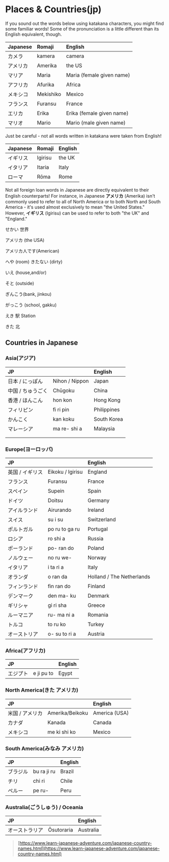 # Places & Countries\(jp\)

If you sound out the words below using katakana characters, you might find some familiar words! Some of the pronunciation is a little different than its English equivalent, though.

| Japanese | Romaji | English |
| :--- | :--- | :--- |
| カメラ | kamera | camera |
| アメリカ | Amerika | the US |
| マリア | Maria | Maria \(female given name\) |
| アフリカ | Afurika | Africa |
| メキシコ | Mekishiko | Mexico |
| フランス | Furansu | France |
| エリカ | Erika | Erika \(female given name\) |
| マリオ | Mario | Mario \(male given name\) |

Just be careful - not all words written in katakana were taken from English!

| Japanese | Romaji | English |
| :--- | :--- | :--- |
| イギリス | Igirisu | the UK |
| イタリア | Itaria | Italy |
| ローマ | Rōma | Rome |

Not all foreign loan words in Japanese are directly equivalent to their English counterparts! For instance, in Japanese **アメリカ** \(Amerika\) isn't commonly used to refer to all of North America or to both North and South America - it's used almost exclusively to mean "the United States." However, **イギリス** \(Igirisu\) can be used to refer to both "the UK" and "England."

せかい 世界

アメリカ \(the USA\)

アメリカ人です\(American\)

へや \(room\) きたない \(dirty\)

いえ \(house,and/or\)

そと \(outside\)

ぎんこう\(bank, jinkou\)

がっこう \(school, gakku\)

えき 駅 Station

きた 北

## Countries in Japanese

### Asia\(アジア\)

| JP |  | English |
| :--- | :--- | :--- |
| 日本 / にっぽん | Nihon / Nippon | Japan |
| 中国 / ちゅうごく | Chūgoku | China |
| 香港 / ほんこん | hon kon | Hong Kong |
| フィリピン | fi ri pin | Philippines |
| かんこく | kan koku | South Korea |
| マレーシア | ma re- shi a | Malaysia |
|  |  |  |
|  |  |  |

### Europe\(ヨーロッパ\)

| JP |  | English |
| :--- | :--- | :--- |
| 英国 / イギリス | Eikoku / Igirisu | England |
| フランス | Furansu | France |
| スペイン | Supein | Spain |
| ドイツ | Doitsu | Germany |
| アイルランド | Airurando | Ireland |
| スイス | su i su | Switzerland |
| ポルトガル | po ru to ga ru | Portugal |
| ロシア | ro shi a | Russia |
| ポーランド | po- ran do | Poland |
| ノルウェー | no ru we- | Norway |
| イタリア | i ta ri a | Italy |
| オランダ | o ran da | Holland / The Netherlands |
| フィンランド | fin ran do | Finland |
| デンマーク | den ma- ku | Denmark |
| ギリシャ | gi ri sha | Greece |
| ルーマニア | ru- ma ni a | Romania |
| トルコ | to ru ko | Turkey |
| オーストリア | o- su to ri a | Austria |

### Africa\(アフリカ\)

| JP |  | English |
| :--- | :--- | :--- |
| エジプト | e ji pu to | Egypt |

### North America\(きた アメリカ\)

| JP |  | English |
| :--- | :--- | :--- |
| 米国 / アメリカ | Amerika/Beikoku | America \(USA\) |
| カナダ | Kanada | Canada |
| メキシコ | me ki shi ko | Mexico |

### South America\(みなみ アメリカ\)

| JP |  | English |
| :--- | :--- | :--- |
| ブラジル | bu ra ji ru | Brazil |
| チリ | chi ri | Chile |
| ペルー | pe ru- | Peru |

### Australia\(ごうしゅう\) / Oceania

| JP |  | English |
| :--- | :--- | :--- |
| オーストラリア | Ōsutoraria | Australia |

> [https://www.learn-japanese-adventure.com/japanese-country-names.html](https://www.learn-japanese-adventure.com/japanese-country-names.html)

